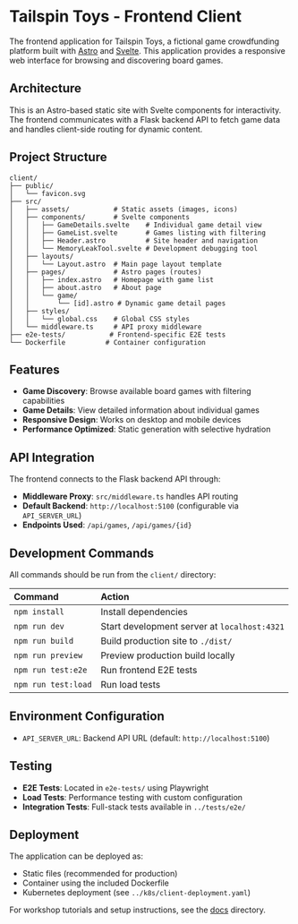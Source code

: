 # Tailspin Toys - Frontend Client

The frontend application for Tailspin Toys, a fictional game crowdfunding platform built with [Astro](https://astro.build/) and [Svelte](https://svelte.dev/). This application provides a responsive web interface for browsing and discovering board games.

## Architecture

This is an Astro-based static site with Svelte components for interactivity. The frontend communicates with a Flask backend API to fetch game data and handles client-side routing for dynamic content.

## Project Structure

```text
client/
├── public/
│   └── favicon.svg
├── src/
│   ├── assets/           # Static assets (images, icons)
│   ├── components/       # Svelte components
│   │   ├── GameDetails.svelte    # Individual game detail view
│   │   ├── GameList.svelte       # Games listing with filtering
│   │   ├── Header.astro          # Site header and navigation
│   │   └── MemoryLeakTool.svelte # Development debugging tool
│   ├── layouts/
│   │   └── Layout.astro  # Main page layout template
│   ├── pages/            # Astro pages (routes)
│   │   ├── index.astro   # Homepage with game list
│   │   ├── about.astro   # About page
│   │   └── game/
│   │       └── [id].astro # Dynamic game detail pages
│   ├── styles/
│   │   └── global.css    # Global CSS styles
│   └── middleware.ts     # API proxy middleware
├── e2e-tests/           # Frontend-specific E2E tests
└── Dockerfile          # Container configuration
```

## Features

- **Game Discovery**: Browse available board games with filtering capabilities
- **Game Details**: View detailed information about individual games
- **Responsive Design**: Works on desktop and mobile devices
- **Performance Optimized**: Static generation with selective hydration

## API Integration

The frontend connects to the Flask backend API through:
- **Middleware Proxy**: `src/middleware.ts` handles API routing
- **Default Backend**: `http://localhost:5100` (configurable via `API_SERVER_URL`)
- **Endpoints Used**: `/api/games`, `/api/games/{id}`

## Development Commands

All commands should be run from the `client/` directory:

| Command                   | Action                                           |
| :------------------------ | :----------------------------------------------- |
| `npm install`             | Install dependencies                             |
| `npm run dev`             | Start development server at `localhost:4321`    |
| `npm run build`           | Build production site to `./dist/`              |
| `npm run preview`         | Preview production build locally                 |
| `npm run test:e2e`        | Run frontend E2E tests                           |
| `npm run test:load`       | Run load tests                                   |

## Environment Configuration

- `API_SERVER_URL`: Backend API URL (default: `http://localhost:5100`)

## Testing

- **E2E Tests**: Located in `e2e-tests/` using Playwright
- **Load Tests**: Performance testing with custom configuration
- **Integration Tests**: Full-stack tests available in `../tests/e2e/`

## Deployment

The application can be deployed as:
- Static files (recommended for production)
- Container using the included Dockerfile
- Kubernetes deployment (see `../k8s/client-deployment.yaml`)

For workshop tutorials and setup instructions, see the [docs](../docs/) directory.
